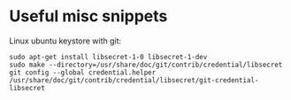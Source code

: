 # Useful misc snippets

Linux ubuntu keystore with git:
```
sudo apt-get install libsecret-1-0 libsecret-1-dev
sudo make --directory=/usr/share/doc/git/contrib/credential/libsecret
git config --global credential.helper    /usr/share/doc/git/contrib/credential/libsecret/git-credential-libsecret
```

